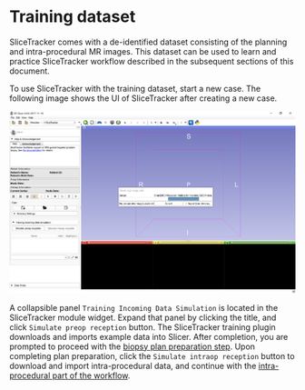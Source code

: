 # Training dataset

SliceTracker comes with a de-identified dataset consisting of the planning and intra-procedural MR images. This dataset can be used to learn and practice SliceTracker workflow described in the subsequent sections of this document.

To use SliceTracker with the training dataset, start a new case. The following image shows the UI of SliceTracker after creating a new case.

![](/assets/newCase.png)

A collapsible panel `Training Incoming Data Simulation` is located in the SliceTracker module widget. Expand that panel by clicking the title, and click `Simulate preop reception` button. The SliceTracker training plugin downloads and imports example data into Slicer.  After completion, you are prompted to proceed with the [biopsy plan preparation step](https://fedorov.gitbooks.io/slicetracker/content/docs/user_guide/bx_planning.html). Upon completing plan preparation, click the `Simulate intraop reception` button to download and import intra-procedural data, and continue with the [intra-procedural part of the workflow](https://fedorov.gitbooks.io/slicetracker/content/docs/user_guide/bx_tracking.html).

